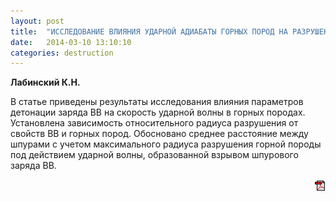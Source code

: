 ```yaml
---
layout: post
title:  "ИССЛЕДОВАНИЕ ВЛИЯНИЯ УДАРНОЙ АДИАБАТЫ ГОРНЫХ ПОРОД НА РАЗРУШЕНИЕ ИХ ВЗРЫВОМ ШПУРОВОГО ЗАРЯДА ВВ"
date:   2014-03-10 13:10:10
categories: destruction
---
```


<strong>Лабинский К.Н.</strong>

В  статье  приведены  результаты  исследования  влияния  параметров  детонации  заряда  ВВ  на  скорость 
ударной волны в  горных породах.  Установлена зависимость относительного радиуса разрушения от свойств ВВ 
и горных пород. Обосновано среднее расстояние между шпурами с учетом максимального радиуса разрушения 
горной породы под действием ударной волны, образованной взрывом шпурового заряда ВВ.
<p align="right">
<a href="http://www.blastcraft.net/files/articles/destruction5.pdf" target="_blank"><img src="/img/pdf.gif"></a>
</p>